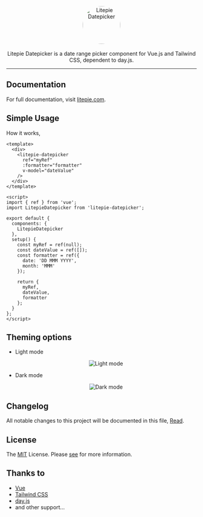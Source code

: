 <p align="center">
    <a href="#" target="_blank">
      <img alt="Litepie Datepicker" width="100" style="border-radius: 100%;" src="https://raw.githubusercontent.com/kenhyuwa/litepie-datepicker/main/assets/logo.png">
    </a><br><br>
    Litepie Datepicker is a date range picker component for Vue.js and Tailwind CSS, dependent to day.js.
</p>

---

## Documentation

For full documentation, visit [litepie.com](https://litepie.com).

## Simple Usage

How it works,

```vue
<template>
  <div>
    <litepie-datepicker
      ref="myRef"
      :formatter="formatter"
      v-model="dateValue"
    />
  </div>
</template>

<script>
import { ref } from 'vue';
import LitepieDatepicker from 'litepie-datepicker';

export default {
  components: {
    LitepieDatepicker
  },
  setup() {
    const myRef = ref(null);
    const dateValue = ref([]);
    const formatter = ref({
      date: 'DD MMM YYYY',
      month: 'MMM'
    });

    return {
      myRef,
      dateValue,
      formatter
    };
  }
};
</script>
```

## Theming options
- Light mode

  <p align="center">
      <img src="https://raw.githubusercontent.com/kenhyuwa/litepie-datepicker/main/assets/light-mode.png" alt="Light mode" />
  </p>

- Dark mode
  <p align="center">
      <img src="https://raw.githubusercontent.com/kenhyuwa/litepie-datepicker/main/assets/dark-mode.png" alt="Dark mode" />
  </p>

## Changelog
All notable changes to this project will be documented in this file, [Read](CHANGELOG.md).

## License
The [MIT](LICENSE) License. Please [see](http://opensource.org/licenses/MIT) for more information.

## Thanks to
- [Vue](https://v3.vuejs.org/)
- [Tailwind CSS](https://tailwindcss.com/)
- [day.js](https://day.js.org/)
- and other support...
